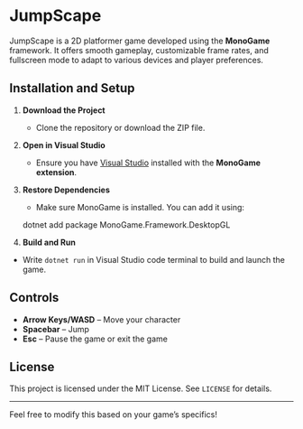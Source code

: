 # JumpScape

JumpScape is a 2D platformer game developed using the **MonoGame** framework. It offers smooth gameplay, customizable frame rates, and fullscreen mode to adapt to various devices and player preferences.

## Installation and Setup
1. **Download the Project**
   - Clone the repository or download the ZIP file.

2. **Open in Visual Studio**
   - Ensure you have [Visual Studio](https://visualstudio.microsoft.com/) installed with the **MonoGame extension**.

3. **Restore Dependencies**
   - Make sure MonoGame is installed. You can add it using:

    dotnet add package MonoGame.Framework.DesktopGL

4. **Build and Run**
- Write `dotnet run` in Visual Studio code terminal to build and launch the game.

## Controls
- **Arrow Keys/WASD** – Move your character
- **Spacebar** – Jump
- **Esc** – Pause the game or exit the game

## License
This project is licensed under the MIT License. See `LICENSE` for details.

---

Feel free to modify this based on your game’s specifics!
